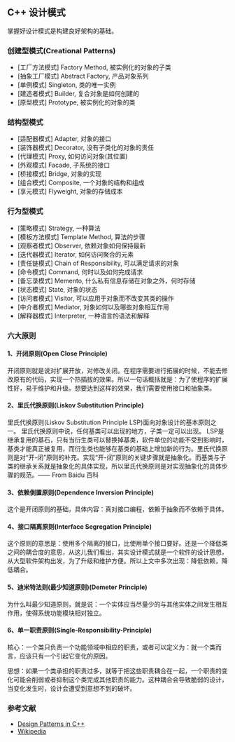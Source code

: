 ## C++ 设计模式

掌握好设计模式是构建良好架构的基础。

### 创建型模式(Creational Patterns)

- [工厂方法模式] Factory Method, 被实例化的对象的子类
- [抽象工厂模式] Abstract Factory, 产品对象系列
- [单例模式] Singleton, 类的唯一实例
- [建造者模式] Builder, 复合对象是如何创建的
- [原型模式] Prototype, 被实例化的对象的类

### 结构型模式

- [适配器模式] Adapter, 对象的接口
- [装饰器模式] Decorator, 没有子类化的对象的责任
- [代理模式] Proxy, 如何访问对象(其位置)
- [外观模式] Facade, 子系统的接口
- [桥接模式] Bridge, 对象的实现
- [组合模式] Composite, 一个对象的结构和组成
- [享元模式] Flyweight, 对象的存储成本

### 行为型模式

- [策略模式] Strategy, 一种算法
- [模板方法模式] Template Method, 算法的步骤
- [观察者模式] Observer, 依赖对象如何保持最新
- [迭代器模式] Iterator, 如何访问聚合的元素
- [责任链模式] Chain of Responsibility, 可以满足请求的对象
- [命令模式] Command, 何时以及如何完成请求
- [备忘录模式] Memento, 什么私有信息存储在对象之外，何时存储
- [状态模式] State, 对象的状态
- [访问者模式] Visitor, 可以应用于对象而不改变其类的操作
- [中介者模式] Mediator, 对象如何以及哪些对象相互作用
- [解释器模式] Interpreter, 一种语言的语法和解释

### 六大原则

#### 1、开闭原则(Open Close Principle)

开闭原则就是说对扩展开放，对修改关闭。在程序需要进行拓展的时候，不能去修改原有的代码，实现一个热插拔的效果。所以一句话概括就是：为了使程序的扩展性好，易于维护和升级。想要达到这样的效果，我们需要使用接口和抽象类。

#### 2、里氏代换原则(Liskov Substitution Principle)

里氏代换原则(Liskov Substitution Principle LSP)面向对象设计的基本原则之一。 里氏代换原则中说，任何基类可以出现的地方，子类一定可以出现。 LSP是继承复用的基石，只有当衍生类可以替换掉基类，软件单位的功能不受到影响时，基类才能真正被复用，而衍生类也能够在基类的基础上增加新的行为。里氏代换原则是对“开-闭”原则的补充。实现“开-闭”原则的关键步骤就是抽象化。而基类与子类的继承关系就是抽象化的具体实现，所以里氏代换原则是对实现抽象化的具体步骤的规范。—— From Baidu 百科

#### 3、依赖倒置原则(Dependence Inversion Principle)

这个是开闭原则的基础，具体内容：真对接口编程，依赖于抽象而不依赖于具体。

#### 4、接口隔离原则(Interface Segregation Principle)

这个原则的意思是：使用多个隔离的接口，比使用单个接口要好。还是一个降低类之间的耦合度的意思，从这儿我们看出，其实设计模式就是一个软件的设计思想，从大型软件架构出发，为了升级和维护方便。所以上文中多次出现：降低依赖，降低耦合。

#### 5、迪米特法则(最少知道原则)(Demeter Principle)

为什么叫最少知道原则，就是说：一个实体应当尽量少的与其他实体之间发生相互作用，使得系统功能模块相对独立。

#### 6、单一职责原则(Single-Responsibility-Principle)

核心：一个类只负责一个功能领域中相应的职责，或者可以定义为：就一个类而言，应该只有一个引起它变化的原因。 

思想：如果一个类承担的职责过多，就等于把这些职责耦合在一起，一个职责的变化可能会削弱或者抑制这个类完成其他职责的能力。这种耦合会导致脆弱的设计，当变化发生时，设计会遭受到意想不到的破坏。

### 参考文献

* [Design Patterns in C++]
* [Wikipedia]

[Design Patterns in C++]: https://github.com/JakubVojvoda/design-patterns-cpp
[Wikipedia]: https://en.wikipedia.org/wiki/Software_design_pattern